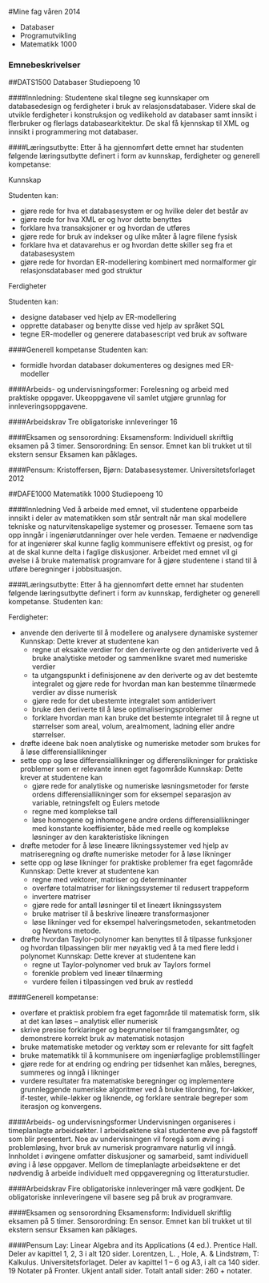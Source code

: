 #Mine fag våren 2014
- Databaser
- Programutvikling
- Matematikk 1000

### Emnebeskrivelser

##DATS1500 Databaser
Studiepoeng 10

####Innledning:
Studentene skal tilegne seg kunnskaper om databasedesign og ferdigheter i bruk av
relasjonsdatabaser. Videre skal de utvikle ferdigheter i konstruksjon og vedlikehold av
databaser samt innsikt i flerbruker og flerlags databasearkitektur. De skal få kjennskap til
XML og innsikt i programmering mot databaser.

####Læringsutbytte:
Etter å ha gjennomført dette emnet har studenten følgende læringsutbytte definert i form av
kunnskap, ferdigheter og generell kompetanse:

Kunnskap

Studenten kan:
- gjøre rede for hva et databasesystem er og hvilke deler det består av
- gjøre rede for hva XML er og hvor dette benyttes
- forklare hva transaksjoner er og hvordan de utføres
- gjøre rede for bruk av indekser og ulike måter å lagre filene fysisk
- forklare hva et datavarehus er og hvordan dette skiller seg fra et databasesystem
- gjøre rede for hvordan ER-modellering kombinert med normalformer gir
relasjonsdatabaser med god struktur

Ferdigheter

Studenten kan:
- designe databaser ved hjelp av ER-modellering
- opprette databaser og benytte disse ved hjelp av språket SQL
- tegne ER-modeller og generere databasescript ved bruk av software

####Generell kompetanse
Studenten kan:
- formidle hvordan databaser dokumenteres og designes med ER-modeller

####Arbeids- og undervisningsformer:
Forelesning og arbeid med praktiske oppgaver. Ukeoppgavene vil samlet utgjøre grunnlag
for innleveringsoppgavene.

####Arbeidskrav
Tre obligatoriske innleveringer 16

####Eksamen og sensorordning:
Eksamensform: Individuell skriftlig eksamen på 3 timer.
Sensorordning: En sensor. Emnet kan bli trukket ut til ekstern sensur
Eksamen kan påklages.

####Pensum:
Kristoffersen, Bjørn: Databasesystemer. Universitetsforlaget 2012

##DAFE1000 Matematikk 1000
Studiepoeng 10

####Innledning
Ved å arbeide med emnet, vil studentene opparbeide innsikt i deler av matematikken som
står sentralt når man skal modellere tekniske og naturvitenskapelige systemer og prosesser.
Temaene som tas opp inngår i ingeniørutdanninger over hele verden. Temaene er
nødvendige for at ingeniører skal kunne faglig kommunisere effektivt og presist, og for at de
skal kunne delta i faglige diskusjoner. Arbeidet med emnet vil gi øvelse i å bruke matematisk
programvare for å gjøre studentene i stand til å utføre beregninger i jobbsituasjon.

####Læringsutbytte:
Etter å ha gjennomført dette emnet har studenten følgende læringsutbytte definert i form av
kunnskap, ferdigheter og generell kompetanse. Studenten kan:

Ferdigheter:
- anvende den deriverte til å modellere og analysere dynamiske systemer
  Kunnskap: Dette krever at studentene kan
  - regne ut eksakte verdier for den deriverte og den antideriverte ved å bruke
  analytiske metoder og sammenlikne svaret med numeriske verdier
  - ta utgangspunkt i definisjonene av den deriverte og av det bestemte integralet og
  gjøre rede for hvordan man kan bestemme tilnærmede verdier av disse numerisk
  - gjøre rede for det ubestemte integralet som antiderivert
  - bruke den deriverte til å løse optimaliseringsproblemer
  - forklare hvordan man kan bruke det bestemte integralet til å regne ut størrelser
  som areal, volum, arealmoment, ladning eller andre størrelser.
- drøfte ideene bak noen analytiske og numeriske metoder som brukes for å løse
differensiallikninger
- sette opp og løse differensiallikninger og differenslikninger for praktiske problemer som er
relevante innen eget fagområde
  Kunnskap: Dette krever at studentene kan
  - gjøre rede for analytiske og numeriske løsningsmetoder for første ordens
  differensiallikninger som for eksempel separasjon av variable, retningsfelt og
  Eulers metode
  - regne med komplekse tall
  - løse homogene og inhomogene andre ordens differensiallikninger med konstante
  koeffisienter, både med reelle og komplekse løsninger av den karakteristiske
  likningen
- drøfte metoder for å løse lineære likningssystemer ved hjelp av matriseregning og drøfte
numeriske metoder for å løse likninger
- sette opp og løse likninger for praktiske problemer fra eget fagområde
  Kunnskap: Dette krever at studentene kan
  - regne med vektorer, matriser og determinanter
  - overføre totalmatriser for likningssystemer til redusert trappeform
  - invertere matriser
  - gjøre rede for antall løsninger til et lineært likningssystem
  - bruke matriser til å beskrive lineære transformasjoner
  - løse likninger ved for eksempel halveringsmetoden, sekantmetoden og Newtons
  metode.
- drøfte hvordan Taylor-polynomer kan benyttes til å tilpasse funksjoner og hvordan
tilpassingen blir mer nøyaktig ved å ta med flere ledd i polynomet
  Kunnskap: Dette krever at studentene kan
  - regne ut Taylor-polynomer ved bruk av Taylors formel
  - forenkle problem ved lineær tilnærming
  - vurdere feilen i tilpassingen ved bruk av restledd

####Generell kompetanse:
- overføre et praktisk problem fra eget fagområde til matematisk form, slik at det
kan løses – analytisk eller numerisk
- skrive presise forklaringer og begrunnelser til framgangsmåter, og demonstrere
korrekt bruk av matematisk notasjon
- bruke matematiske metoder og verktøy som er relevante for sitt fagfelt
- bruke matematikk til å kommunisere om ingeniørfaglige problemstillinger
- gjøre rede for at endring og endring per tidsenhet kan måles, beregnes, summeres
og inngå i likninger
- vurdere resultater fra matematiske beregninger og implementere grunnleggende
numeriske algoritmer ved å bruke tilordning, for-løkker, if-tester, while-løkker og
liknende, og forklare sentrale begreper som iterasjon og konvergens.

####Arbeids- og undervisningsformer
Undervisningen organiseres i timeplanlagte arbeidsøkter. I arbeidsøktene skal studentene
øve på fagstoff som blir presentert. Noe av undervisningen vil foregå som øving i
problemløsing, hvor bruk av numerisk programvare naturlig vil inngå. Innholdet i øvingene
omfatter diskusjoner og samarbeid, samt individuell øving i å løse oppgaver. Mellom de
timeplanlagte arbeidsøktene er det nødvendig å arbeide individuelt med oppgaveregning og
litteraturstudier.

####Arbeidskrav
Fire obligatoriske innleveringer må være godkjent. De obligatoriske innleveringene vil basere
seg på bruk av programvare.

####Eksamen og sensorordning
Eksamensform: Individuell skriftlig eksamen på 5 timer.
Sensorordning: En sensor. Emnet kan bli trukket ut til ekstern sensur
Eksamen kan påklages.

####Pensum
Lay: Linear Algebra and its Applications (4 ed.). Prentice Hall. Deler av kapittel 1, 2, 3 i alt
120 sider.
Lorentzen, L. , Hole, A. & Lindstrøm, T: Kalkulus. Universitetsforlaget. Deler av kapittel 1 – 6
og A3, i alt ca 140 sider. 19
Notater på Fronter. Ukjent antall sider.
Totalt antall sider: 260 + notater.
